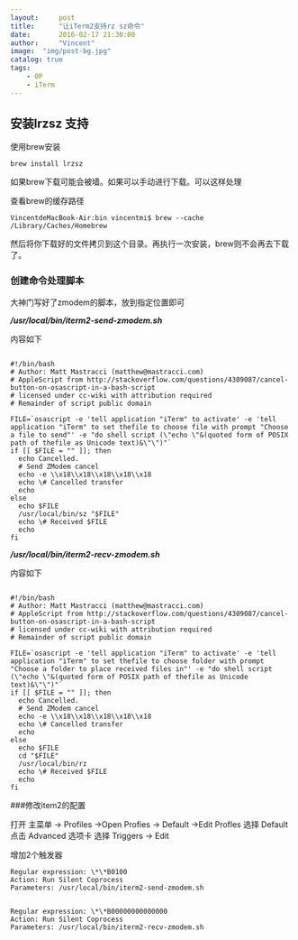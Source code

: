 ```yaml
---
layout:     post
title:      "让iTerm2支持rz sz命令"
date:       2016-02-17 21:30:00
author:     "Vincent"
image:  "img/post-bg.jpg"
catalog: true
tags:
    - OP
    - iTerm
---
```

## 安装lrzsz 支持

使用brew安装

```
brew install lrzsz
```

如果brew下载可能会被墙。如果可以手动进行下载。可以这样处理
<!--more-->
查看brew的缓存路径

```
VincentdeMacBook-Air:bin vincentmi$ brew --cache
/Library/Caches/Homebrew
```

然后将你下载好的文件拷贝到这个目录。再执行一次安装，brew则不会再去下载了。


### 创建命令处理脚本

大神门写好了zmodem的脚本，放到指定位置即可

***/usr/local/bin/iterm2-send-zmodem.sh***

内容如下

```

#!/bin/bash
# Author: Matt Mastracci (matthew@mastracci.com)
# AppleScript from http://stackoverflow.com/questions/4309087/cancel-button-on-osascript-in-a-bash-script
# licensed under cc-wiki with attribution required
# Remainder of script public domain

FILE=`osascript -e 'tell application "iTerm" to activate' -e 'tell application "iTerm" to set thefile to choose file with prompt "Choose a file to send"' -e "do shell script (\"echo \"&(quoted form of POSIX path of thefile as Unicode text)&\"\")"`
if [[ $FILE = "" ]]; then
  echo Cancelled.
  # Send ZModem cancel
  echo -e \\x18\\x18\\x18\\x18\\x18
  echo \# Cancelled transfer
  echo
else
  echo $FILE
  /usr/local/bin/sz "$FILE"
  echo \# Received $FILE
  echo
fi
```

***/usr/local/bin/iterm2-recv-zmodem.sh***

内容如下

```

#!/bin/bash
# Author: Matt Mastracci (matthew@mastracci.com)
# AppleScript from http://stackoverflow.com/questions/4309087/cancel-button-on-osascript-in-a-bash-script
# licensed under cc-wiki with attribution required 
# Remainder of script public domain

FILE=`osascript -e 'tell application "iTerm" to activate' -e 'tell application "iTerm" to set thefile to choose folder with prompt "Choose a folder to place received files in"' -e "do shell script (\"echo \"&(quoted form of POSIX path of thefile as Unicode text)&\"\")"`
if [[ $FILE = "" ]]; then
  echo Cancelled.
  # Send ZModem cancel
  echo -e \\x18\\x18\\x18\\x18\\x18
  echo \# Cancelled transfer
  echo
else
  echo $FILE
  cd "$FILE"
  /usr/local/bin/rz
  echo \# Received $FILE
  echo
fi

```


###修改item2的配置

打开 主菜单 -> Profiles ->Open Profies -> Default ->Edit Profles
选择 Default 
点击 Advanced 选项卡
选择 Triggers -> Edit

增加2个触发器

```
Regular expression: \*\*B0100 
Action: Run Silent Coprocess 
Parameters: /usr/local/bin/iterm2-send-zmodem.sh


Regular expression: \*\*B00000000000000 
Action: Run Silent Coprocess 
Parameters: /usr/local/bin/iterm2-recv-zmodem.sh
```






